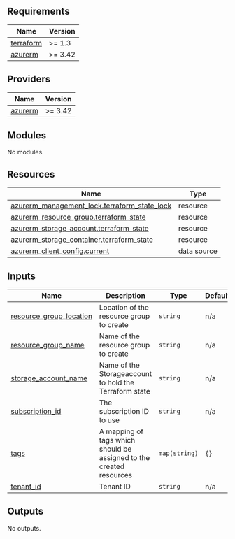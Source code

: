 <!-- BEGIN_TF_DOCS -->
## Requirements

| Name | Version |
|------|---------|
| <a name="requirement_terraform"></a> [terraform](#requirement\_terraform) | >= 1.3 |
| <a name="requirement_azurerm"></a> [azurerm](#requirement\_azurerm) | >= 3.42 |

## Providers

| Name | Version |
|------|---------|
| <a name="provider_azurerm"></a> [azurerm](#provider\_azurerm) | >= 3.42 |

## Modules

No modules.

## Resources

| Name | Type |
|------|------|
| [azurerm_management_lock.terraform_state_lock](https://registry.terraform.io/providers/hashicorp/azurerm/latest/docs/resources/management_lock) | resource |
| [azurerm_resource_group.terraform_state](https://registry.terraform.io/providers/hashicorp/azurerm/latest/docs/resources/resource_group) | resource |
| [azurerm_storage_account.terraform_state](https://registry.terraform.io/providers/hashicorp/azurerm/latest/docs/resources/storage_account) | resource |
| [azurerm_storage_container.terraform_state](https://registry.terraform.io/providers/hashicorp/azurerm/latest/docs/resources/storage_container) | resource |
| [azurerm_client_config.current](https://registry.terraform.io/providers/hashicorp/azurerm/latest/docs/data-sources/client_config) | data source |

## Inputs

| Name | Description | Type | Default | Required |
|------|-------------|------|---------|:--------:|
| <a name="input_resource_group_location"></a> [resource\_group\_location](#input\_resource\_group\_location) | Location of the resource group to create | `string` | n/a | yes |
| <a name="input_resource_group_name"></a> [resource\_group\_name](#input\_resource\_group\_name) | Name of the resource group to create | `string` | n/a | yes |
| <a name="input_storage_account_name"></a> [storage\_account\_name](#input\_storage\_account\_name) | Name of the Storageaccount to hold the Terraform state | `string` | n/a | yes |
| <a name="input_subscription_id"></a> [subscription\_id](#input\_subscription\_id) | The subscription ID to use | `string` | n/a | yes |
| <a name="input_tags"></a> [tags](#input\_tags) | A mapping of tags which should be assigned to the created resources | `map(string)` | `{}` | no |
| <a name="input_tenant_id"></a> [tenant\_id](#input\_tenant\_id) | Tenant ID | `string` | n/a | yes |

## Outputs

No outputs.
<!-- END_TF_DOCS -->